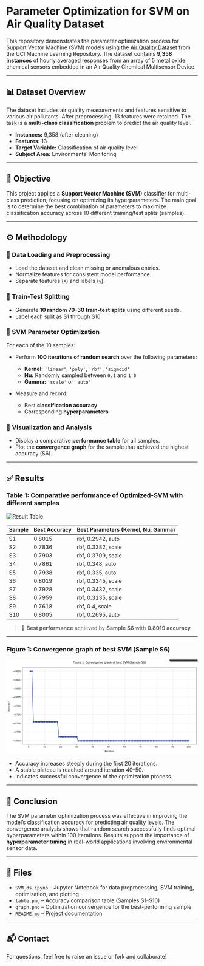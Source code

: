 # Parameter Optimization for SVM on Air Quality Dataset

This repository demonstrates the parameter optimization process for Support Vector Machine (SVM) models using the [Air Quality Dataset](https://archive.ics.uci.edu/dataset/360/air+quality) from the UCI Machine Learning Repository. The dataset contains **9,358 instances** of hourly averaged responses from an array of 5 metal oxide chemical sensors embedded in an Air Quality Chemical Multisensor Device.

---

## 📊 Dataset Overview

The dataset includes air quality measurements and features sensitive to various air pollutants. After preprocessing, 13 features were retained. The task is a **multi-class classification** problem to predict the air quality level.

- **Instances:** 9,358 (after cleaning)
- **Features:** 13
- **Target Variable:** Classification of air quality level
- **Subject Area:** Environmental Monitoring

---

## 🎯 Objective

This project applies a **Support Vector Machine (SVM)** classifier for multi-class prediction, focusing on optimizing its hyperparameters. The main goal is to determine the best combination of parameters to maximize classification accuracy across 10 different training/test splits (samples).

---

## ⚙️ Methodology

### 🔹 Data Loading and Preprocessing

- Load the dataset and clean missing or anomalous entries.
- Normalize features for consistent model performance.
- Separate features (`X`) and labels (`y`).

### 🔹 Train-Test Splitting

- Generate **10 random 70-30 train-test splits** using different seeds.
- Label each split as S1 through S10.

### 🔹 SVM Parameter Optimization

For each of the 10 samples:
- Perform **100 iterations of random search** over the following parameters:
  - **Kernel:** `'linear'`, `'poly'`, `'rbf'`, `'sigmoid'`
  - **Nu:** Randomly sampled between `0.1` and `1.0`
  - **Gamma:** `'scale'` or `'auto'`

- Measure and record:
  - Best **classification accuracy**
  - Corresponding **hyperparameters**

### 🔹 Visualization and Analysis

- Display a comparative **performance table** for all samples.
- Plot the **convergence graph** for the sample that achieved the highest accuracy (S6).

---

## ✅ Results

### Table 1: Comparative performance of Optimized-SVM with different samples

![Result Table](result_table.png)

| Sample | Best Accuracy | Best Parameters (Kernel, Nu, Gamma) |
|--------|----------------|--------------------------------------|
| S1     | 0.8015         | rbf, 0.2942, auto                   |
| S2     | 0.7836         | rbf, 0.3382, scale                  |
| S3     | 0.7903         | rbf, 0.3709, scale                  |
| S4     | 0.7861         | rbf, 0.348, auto                    |
| S5     | 0.7938         | rbf, 0.335, auto                    |
| S6     | 0.8019         | rbf, 0.3345, scale                  |
| S7     | 0.7928         | rbf, 0.3432, scale                  |
| S8     | 0.7959         | rbf, 0.3135, scale                  |
| S9     | 0.7618         | rbf, 0.4, scale                     |
| S10    | 0.8005         | rbf, 0.2695, auto                   |

> 🥇 **Best performance** achieved by **Sample S6** with **0.8019 accuracy**

---

### Figure 1: Convergence graph of best SVM (Sample S6)

![Convergence Graph](graph.png)

- Accuracy increases steeply during the first 20 iterations.
- A stable plateau is reached around iteration 40–50.
- Indicates successful convergence of the optimization process.

---

## 📌 Conclusion

The SVM parameter optimization process was effective in improving the model’s classification accuracy for predicting air quality levels. The convergence analysis shows that random search successfully finds optimal hyperparameters within 100 iterations. Results support the importance of **hyperparameter tuning** in real-world applications involving environmental sensor data.

---

## 📁 Files

- `SVM_ds.ipynb` – Jupyter Notebook for data preprocessing, SVM training, optimization, and plotting
- `table.png` – Accuracy comparison table (Samples S1–S10)
- `graph.png` – Optimization convergence for the best-performing sample
- `README.md` – Project documentation

---

## 📬 Contact

For questions, feel free to raise an issue or fork and collaborate!

